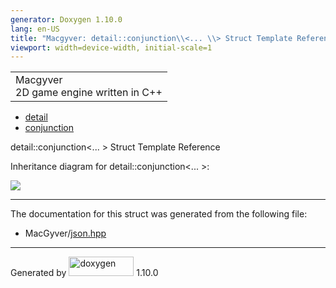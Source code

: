 ```yaml
---
generator: Doxygen 1.10.0
lang: en-US
title: "Macgyver: detail::conjunction\\<... \\> Struct Template Reference"
viewport: width=device-width, initial-scale=1
---
```


<div id="top">

<div id="titlearea">

<table data-cellspacing="0" data-cellpadding="0">
<colgroup>
<col style="width: 100%" />
</colgroup>
<tbody>
<tr id="projectrow" class="odd">
<td id="projectalign"><div id="projectname">
Macgyver
</div>
<div id="projectbrief">
2D game engine written in C++
</div></td>
</tr>
</tbody>
</table>

</div>

<div id="main-nav">

</div>

<div id="nav-path" class="navpath">

- <a href="namespacedetail.html" class="el">detail</a>
- <a href="structdetail_1_1conjunction.html" class="el">conjunction</a>

</div>

</div>

<div class="header">

<div class="headertitle">

<div class="title">

detail::conjunction\<... \> Struct Template Reference

</div>

</div>

</div>

<div class="contents">

<div class="dynheader">

Inheritance diagram for detail::conjunction\<... \>:

</div>

<div class="dyncontent">

<div class="center">

![](structdetail_1_1conjunction.png)

</div>

</div>

------------------------------------------------------------------------

The documentation for this struct was generated from the following file:

- MacGyver/<a href="json_8hpp_source.html" class="el">json.hpp</a>

</div>

------------------------------------------------------------------------

<span class="small">Generated
by [<img src="doxygen.svg" class="footer" width="104" height="31"
alt="doxygen" />](https://www.doxygen.org/index.html) 1.10.0</span>
